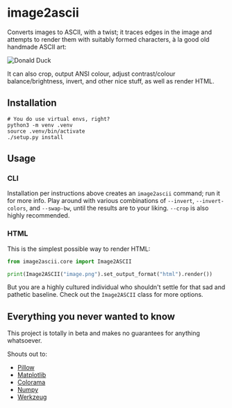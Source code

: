 # image2ascii

Converts images to ASCII, with a twist; it traces edges in the image and attempts to render them with suitably formed characters, à la good old handmade ASCII art:

![Donald Duck](https://user-images.githubusercontent.com/1786886/142641664-5e5450c0-616e-473d-b1bb-43f1cc7a8161.png)

It can also crop, output ANSI colour, adjust contrast/colour balance/brightness, invert, and other nice stuff, as well as render HTML.

## Installation

```shell
# You do use virtual envs, right?
python3 -m venv .venv
source .venv/bin/activate
./setup.py install
```

## Usage

### CLI

Installation per instructions above creates an `image2ascii` command; run it for more info. Play around with various combinations of `--invert`, `--invert-colors`, and `--swap-bw`, until the results are to your liking. `--crop` is also highly recommended.

### HTML

This is the simplest possible way to render HTML:

```python
from image2ascii.core import Image2ASCII

print(Image2ASCII("image.png").set_output_format("html").render())
```

But you are a highly cultured individual who shouldn't settle for that sad and pathetic baseline. Check out the `Image2ASCII` class for more options.

## Everything you never wanted to know

This project is totally in beta and makes no guarantees for anything whatsoever.

Shouts out to:
* [Pillow](https://python-pillow.org/)
* [Matplotlib](https://matplotlib.org/)
* [Colorama](https://github.com/tartley/colorama)
* [Numpy](https://numpy.org/)
* [Werkzeug](https://werkzeug.palletsprojects.com/)
